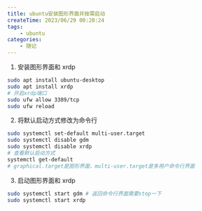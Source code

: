 ```yaml
---
title: ubuntu安装图形界面并按需启动
createTime: 2023/06/29 00:28:24
tags:
    - ubuntu
categories:
    - 随记
---
```


1. 安装图形界面和 xrdp

```bash
sudo apt install ubuntu-desktop
sudo apt install xrdp
# 开启xrdp端口
sudo ufw allow 3389/tcp
sudo ufw reload
```

2. 将默认启动方式修改为命令行

```bash
sudo systemctl set-default multi-user.target
sudo systemctl disable gdm
sudo systemctl disable xrdp
# 查看默认启动方式
systemctl get-default
# graphical.target是图形界面，multi-user.target是多用户命令行界面
```

3. 启动图形界面和 xrdp

```bash
sudo systemctl start gdm # 返回命令行界面需要stop一下
sudo systemctl start xrdp
```
